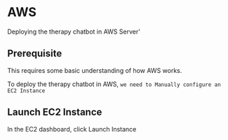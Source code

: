 # AWS

Deploying the therapy chatbot in AWS Server'



## Prerequisite

This requires some basic understanding of how AWS works.

To deploy the therapy chatbot in AWS, `we need to Manually configure an EC2 Instance`


## Launch EC2 Instance

In the EC2 dashboard, click Launch Instance
